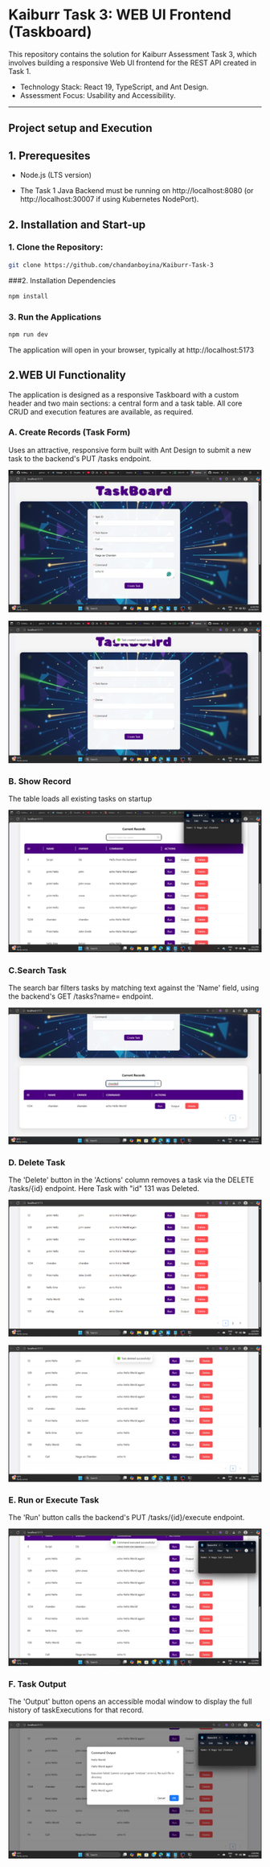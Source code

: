 # Kaiburr Task 3: WEB UI Frontend (Taskboard)

This repository contains the solution for Kaiburr Assessment Task 3, which involves building a responsive Web UI frontend for the REST API created in Task 1.

* Technology Stack: React 19, TypeScript, and Ant Design.
* Assessment Focus: Usability and Accessibility.

---
## Project setup and Execution

## 1. Prerequesites

* Node.js (LTS version)

* The Task 1 Java Backend must be running on http://localhost:8080 (or http://localhost:30007 if using Kubernetes NodePort).

## 2. Installation and Start-up

### 1. Clone the Repository:
   
 ```bash
 git clone https://github.com/chandanboyina/Kaiburr-Task-3
 ```

 ###2. Installation Dependencies

 ```bash
 npm install
 ```

### 3. Run the Applications

 ```bash
 npm run dev
 ```
The application will open in your browser, typically at http://localhost:5173

## 2.WEB UI Functionality

The application is designed as a responsive Taskboard with a custom header and two main sections: a central form and a task table. All core CRUD and execution features are available, as required.

### A. Create Records (Task Form)

Uses an attractive, responsive form built with Ant Design to submit a new task to the backend's PUT /tasks endpoint.

![Create](https://github.com/chandanboyina/Kaiburr-Task-3/blob/main/from%20create1.jpeg)

![Create](https://github.com/chandanboyina/Kaiburr-Task-3/blob/main/form%20create2.jpeg)

### B. Show Record

The table loads all existing tasks on startup

![Show](https://github.com/chandanboyina/Kaiburr-Task-3/blob/main/Show%20records.jpeg)

### C.Search Task

The search bar filters tasks by matching text against the 'Name' field, using the backend's GET /tasks?name= endpoint.

![Search](https://github.com/chandanboyina/Kaiburr-Task-3/blob/main/search%20task.jpeg)

### D. Delete Task

The 'Delete' button in the 'Actions' column removes a task via the DELETE /tasks/{id} endpoint.
Here Task with "id" 131 was Deleted.

![Delete](https://github.com/chandanboyina/Kaiburr-Task-3/blob/main/delete1.png)

![Delete](https://github.com/chandanboyina/Kaiburr-Task-3/blob/main/delete2.jpeg)

### E. Run or Execute Task

The 'Run' button calls the backend's PUT /tasks/{id}/execute endpoint.

![Run](https://github.com/chandanboyina/Kaiburr-Task-3/blob/main/run%20task.jpeg)

### F. Task Output

The 'Output' button opens an accessible modal window to display the full history of taskExecutions for that record.

![Output](https://github.com/chandanboyina/Kaiburr-Task-3/blob/main/output.jpeg)





